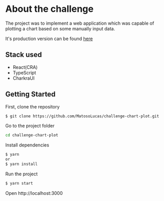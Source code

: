 # About the challenge
The project was to implement a web application which was capable of plotting a chart based on some manually input data.

It's production version can be found [here](https://challenge-chart-plot.vercel.app/) 

## Stack used

- React(CRA)
- TypeScript
- CharkraUI

## Getting Started

First, clone the repository 
```bash
$ git clone https://github.com/MatosoLucas/challenge-chart-plot.git
```

Go to the project folder

```bash
cd challenge-chart-plot
```

Install dependencies
```bash
$ yarn
or
$ yarn install
```
Run the project
```bash
$ yarn start
```
Open http://localhost:3000
